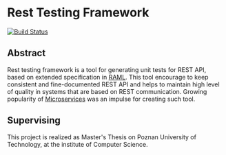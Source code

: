 # Rest Testing Framework
[![Build Status](https://travis-ci.org/matjanos/MasterThesis.svg?branch=develop)](https://travis-ci.org/matjanos/MasterThesis)

## Abstract
Rest testing framework is a tool for generating unit tests for REST API, based on extended specification in  [RAML](http://raml.org/). This tool encourage to keep consistent and fine-documented REST API and helps to maintain high level of quality in systems that are based on REST communication. Growing popularity of [Microservices](http://martinfowler.com/articles/microservices.html) was an impulse for creating such tool.
## Supervising
This project is realized as Master's Thesis on Poznan University of Technology, at the institute of Computer Science.
